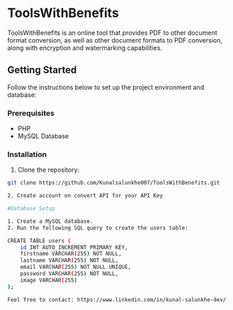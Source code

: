 # ToolsWithBenefits

ToolsWithBenefits is an online tool that provides PDF to other document format conversion, as well as other document formats to PDF conversion, along with encryption and watermarking capabilities.

## Getting Started

Follow the instructions below to set up the project environment and database:

### Prerequisites

- PHP
- MySQL Database

### Installation

1. Clone the repository:

```bash
git clone https://github.com/Kunalsalunkhe007/ToolsWithBenefits.git

2. Create account on convert API for your API Key

#Database Setup

1. Create a MySQL database.
2. Run the following SQL query to create the users table:

CREATE TABLE users (
    id INT AUTO_INCREMENT PRIMARY KEY,
    firstname VARCHAR(255) NOT NULL,
    lastname VARCHAR(255) NOT NULL,
    email VARCHAR(255) NOT NULL UNIQUE,
    password VARCHAR(255) NOT NULL,
    image VARCHAR(255)
);

Feel free to contact: https://www.linkedin.com/in/kunal-salunkhe-dev/
